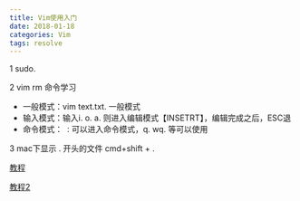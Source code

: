 ```yaml
---
title: Vim使用入门
date: 2018-01-18
categories: Vim
tags: resolve
---
```




1 sudo. 

2 vim  rm 命令学习

* 一般模式：vim text.txt.  一般模式
* 输入模式：输入i. o. a. 则进入编辑模式【INSETRT】，编辑完成之后，ESC退
* 命令模式：  `：`可以进入命令模式，q. wq. 等可以使用

3 mac下显示 . 开头的文件 cmd+shift + . 

[教程](http://www.runoob.com/linux/linux-vim.html)

[教程2](https://coolshell.cn/articles/5426.html)